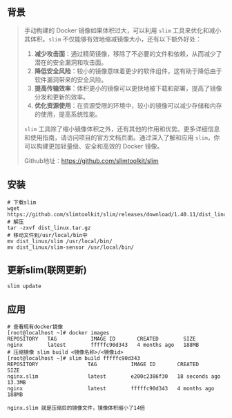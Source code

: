

## 背景

> 手动构建的 Docker 镜像如果体积过大，可以利用 `slim` 工具来优化和减小其体积。`slim` 不仅能够有效地缩减镜像大小，还有以下额外好处：
>
> 1. **减少攻击面**：通过精简镜像，移除了不必要的文件和依赖，从而减少了潜在的安全漏洞和攻击面。
> 2. **降低安全风险**：较小的镜像意味着更少的软件组件，这有助于降低由于软件漏洞带来的安全风险。
> 3. **提高传输效率**：体积更小的镜像可以更快地被下载和部署，提高了镜像分发和更新的效率。
> 4. **优化资源使用**：在资源受限的环境中，较小的镜像可以减少存储和内存的使用，提高系统性能。
>
> `slim` 工具除了缩小镜像体积之外，还有其他的作用和优势。更多详细信息和使用指南，请访问项目的官方文档页面。通过深入了解和应用 `slim`，你可以构建更加轻量级、安全和高效的 Docker 镜像。
>
> Github地址：https://github.com/slimtoolkit/slim

## 安装

```
# 下载slim
wget https://github.com/slimtoolkit/slim/releases/download/1.40.11/dist_linux.tar.gz
# 解压
tar -zxvf dist_linux.tar.gz
# 移动文件到/usr/local/bin中
mv dist_linux/slim /usr/local/bin/
mv dist_linux/slim-sensor /usr/local/bin/
```

## 更新slim(联网更新)

```
slim update
```

## 应用

```
# 查看现有docker镜像
[root@localhost ~]# docker images
REPOSITORY   TAG           IMAGE ID       CREATED        SIZE
nginx        latest        fffffc90d343   4 months ago   188MB
# 压缩镜像 slim build <镜像名称>/<镜像id>
[root@localhost ~]# slim build fffffc90d343
REPOSITORY                TAG           IMAGE ID       CREATED          SIZE
nginx.slim                latest        e200c2386f30   18 seconds ago   13.3MB
nginx                     latest        fffffc90d343   4 months ago     188MB

nginx.slim 就是压缩后的镜像文件，镜像体积缩小了14倍
```


